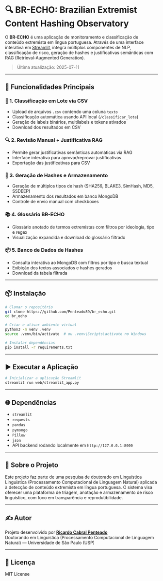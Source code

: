 
# 🔍 BR-ECHO: Brazilian Extremist Content Hashing Observatory

O **BR-ECHO** é uma aplicação de monitoramento e classificação de conteúdo extremista em língua portuguesa. Através de uma interface interativa em [Streamlit](https://streamlit.io/), integra múltiplos componentes de NLP, classificação de risco, geração de hashes e justificativas semânticas com RAG (Retrieval-Augmented Generation).

> Última atualização: 2025-07-11

---

## 🚀 Funcionalidades Principais

### 📂 1. Classificação em Lote via CSV
- Upload de arquivos `.csv` contendo uma coluna `texto`
- Classificação automática usando API local (`/classificar_lote`)
- Geração de labels binários, multilabels e tokens ativados
- Download dos resultados em CSV

### 🔍 2. Revisão Manual + Justificativa RAG
- Permite gerar justificativas semânticas automáticas via RAG
- Interface interativa para aprovar/reprovar justificativas
- Exportação das justificativas para CSV

### 🔐 3. Geração de Hashes e Armazenamento
- Geração de múltiplos tipos de hash (SHA256, BLAKE3, SimHash, MD5, SSDEEP)
- Armazenamento dos resultados em banco MongoDB
- Controle de envio manual com checkboxes

### 📚 4. Glossário BR-ECHO
- Glossário anotado de termos extremistas com filtros por ideologia, tipo e regex
- Visualização expandida e download do glossário filtrado

### 📦 5. Banco de Dados de Hashes
- Consulta interativa ao MongoDB com filtros por tipo e busca textual
- Exibição dos textos associados e hashes gerados
- Download da tabela filtrada

---

## 📦 Instalação

```bash
# Clonar o repositório
git clone https://github.com/Penteado89/br_echo.git
cd br_echo

# Criar e ativar ambiente virtual
python3 -m venv .venv
source .venv/bin/activate  # ou .venv\Scripts\activate no Windows

# Instalar dependências
pip install -r requirements.txt
```

---

## ▶️ Executar a Aplicação

```bash
# Inicializar a aplicação Streamlit
streamlit run web/streamlit_app.py
```

---

## 🌐 Dependências

- `streamlit`
- `requests`
- `pandas`
- `pymongo`
- `Pillow`
- `json`
- API backend rodando localmente em `http://127.0.0.1:8000`

---

## 🧠 Sobre o Projeto

Este projeto faz parte de uma pesquisa de doutorado em Linguística Linguística (Processamento Computacional de Linguagem Natural) aplicada à detecção de conteúdo extremista em língua portuguesa. O sistema visa oferecer uma plataforma de triagem, anotação e armazenamento de risco linguístico, com foco em transparência e reprodutibilidade.

---
## ✍️ Autor

Projeto desenvolvido por [**Ricardo Cabral Penteado**](https://www.linkedin.com/in/ricardo-cabral-penteado-45144b19/)  
Doutorando em Linguística (Processamento Computacional de Linguagem Natural) — Universidade de São Paulo (USP)

---

## 📄 Licença

MIT License
